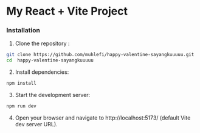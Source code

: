 # My React + Vite Project

### Installation
1. Clone the repository :

```bash
git clone https://github.com/muhlefi/happy-valentine-sayangkuuuuu.git
cd  happy-valentine-sayangkuuuuu
```


2. Install dependencies:
```bash
npm install
```
3. Start the development server:
```bash
npm run dev
```
4. Open your browser and navigate to http://localhost:5173/ (default Vite dev server URL).


